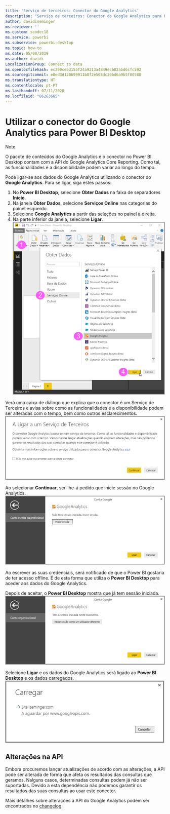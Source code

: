 ```yaml
---
title: 'Serviço de terceiros: Conector do Google Analytics'
description: 'Serviço de terceiros: Conector do Google Analytics para Power BI Desktop'
author: davidiseminger
ms.reviewer: ''
ms.custom: seodec18
ms.service: powerbi
ms.subservice: powerbi-desktop
ms.topic: how-to
ms.date: 05/08/2019
ms.author: davidi
LocalizationGroup: Connect to data
ms.openlocfilehash: ec290ce53155f24a9213a4849ecb82abd6cfc592
ms.sourcegitcommit: e8ed3d120699911b0f2e508dc20bd6a9b5f00580
ms.translationtype: HT
ms.contentlocale: pt-PT
ms.lasthandoff: 07/11/2020
ms.locfileid: "86263665"
---
```

# <a name="use-the-google-analytics-connector-for-power-bi-desktop"></a>Utilizar o conector do Google Analytics para Power BI Desktop
> [!NOTE]
> O pacote de conteúdos do Google Analytics e o conector no Power BI Desktop contam com a API do Google Analytics Core Reporting. Como tal, as funcionalidades e a disponibilidade podem variar ao longo do tempo.

Pode ligar-se aos dados do Google Analytics utilizando o conector do **Google Analytics**. Para se ligar, siga estes passos:

1. No **Power BI Desktop**, selecione **Obter Dados** na faixa de separadores **Início**.
2. Na janela **Obter Dados**, selecione **Serviços Online** nas categorias do painel esquerdo.
3. Selecione **Google Analytics** a partir das seleções no painel à direita.
4. Na parte inferior da janela, selecione **Ligar**.  
   ![Captura de ecrã a mostrar o separador Início, com o friso Obter Dados com o Google Analytics selecionado e o botão Ligar.](media/service-google-analytics-connector/tps_googleanalytics_1.png)

Verá uma caixa de diálogo que explica que o conector é um Serviço de Terceiros e avisa sobre como as funcionalidades e a disponibilidade podem ser alteradas com o tempo, bem como outros esclarecimentos.  
![Captura de ecrã a mostrar a caixa de diálogo com um aviso a indicar que o conector depende de um Serviço de Terceiros.](media/service-google-analytics-connector/tps_googleanalytics_2.png)

Ao selecionar **Continuar**, ser-lhe-á pedido que inicie sessão no Google Analytics.  
![Captura de ecrã a mostrar o pedido do Google Analytics a indicar que precisa de iniciar sessão para ligar.](media/service-google-analytics-connector/tps_googleanalytics_3.png)

Ao escrever as suas credenciais, será notificado de que o Power BI gostaria de ter acesso offline. É de esta forma que utiliza o **Power BI Desktop** para aceder aos dados do Google Analytics.  

Depois de aceitar, o **Power BI Desktop** mostra que já tem sessão iniciada.  
![Captura de ecrã a mostrar o pedido do Google Analytics a informar que tem sessão iniciada.](media/service-google-analytics-connector/tps_googleanalytics_5.png)

Selecione **Ligar** e os dados do Google Analytics será ligado ao **Power BI Desktop** e os dados carregados.  
![Captura de ecrã a mostrar a caixa de diálogo Carregar a indicar que os dados do Google Analytics estão ligados e a carregar.](media/service-google-analytics-connector/tps_googleanalytics_6.png)

## <a name="changes-to-the-api"></a>Alterações na API
Embora procuremos lançar atualizações de acordo com as alterações, a API pode ser alterada de forma que afeta os resultados das consultas que geramos. Nalguns casos, determinadas consultas podem já não ser suportadas. Devido a esta dependência não podemos garantir os resultados das suas consultas ao usar este conector.

Mais detalhes sobre alterações à API do Google Analytics podem ser encontrados no [changelog](https://developers.google.com/analytics/devguides/changelog).

